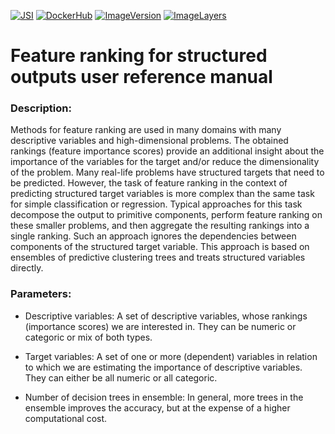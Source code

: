 [![JSI](https://img.shields.io/badge/JSI-KT-AF4C64.svg)](http://kt.ijs.si/)
[![DockerHub](https://img.shields.io/badge/docker-hbpmip%2Fjava--jsi--clus--fr-008bb8.svg)](https://hub.docker.com/r/hbpmip/java-jsi-clus-fr/)
[![ImageVersion](https://images.microbadger.com/badges/version/hbpmip/java-jsi-clus-fr.svg)](https://hub.docker.com/r/hbpmip/java-jsi-clus-fr/tags "hbpmip/java-jsi-clus-fr image tags")
[![ImageLayers](https://images.microbadger.com/badges/image/hbpmip/java-jsi-clus-fr.svg)](https://microbadger.com/#/images/hbpmip/java-jsi-clus-fr "hbpmip/java-jsi-clus-fr on microbadger")

# Feature ranking for structured outputs user reference manual

### Description:

Methods for feature ranking are used in many domains with many descriptive variables and high-dimensional problems. The obtained rankings (feature importance scores) provide an additional insight about the importance of the variables for the target and/or reduce the dimensionality of the problem. Many real-life problems have structured targets that need to be predicted. However, the task of feature ranking in the context of predicting structured target variables is more complex than the same task for simple classification or regression. Typical approaches for this task decompose the output to primitive components, perform feature ranking on these smaller problems, and then aggregate the resulting rankings into a single ranking. Such an approach ignores the dependencies between components of the structured target variable. This approach is based on ensembles of predictive clustering trees and treats structured variables directly. 

### Parameters:

* Descriptive variables: A set of descriptive variables, whose rankings (importance scores) we are interested in. They can be numeric or categoric or mix of both types.

* Target variables: A set of one or more (dependent) variables in relation to which we are estimating the importance of descriptive variables. They can either be all numeric or all categoric.

* Number of decision trees in ensemble: In general, more trees in the ensemble improves the accuracy, but at the expense of a higher computational cost.
